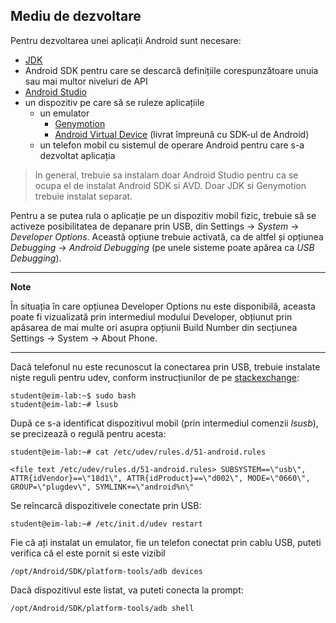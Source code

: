 ## Mediu de dezvoltare

Pentru dezvoltarea unei aplicații Android sunt necesare:

- [JDK](https://ocw.cs.pub.ro/courses/eim/tutoriale/java)
- Android SDK pentru care se descarcă definițiile corespunzătoare unuia sau mai multor niveluri de API
- [Android Studio](https://ocw.cs.pub.ro/courses/eim/tutoriale/android_studio)
- un dispozitiv pe care să se ruleze aplicațiile
  - un emulator
    - [Genymotion](https://ocw.cs.pub.ro/courses/eim/tutoriale/genymotion)
    - [Android Virtual Device](https://ocw.cs.pub.ro/courses/eim/tutoriale/android_virtual_device) (livrat împreună cu SDK-ul de Android)
  - un telefon mobil cu sistemul de operare Android pentru care s-a dezvoltat
  aplicația

> In general, trebuie sa instalam doar Android Studio pentru ca se ocupa el de instalat Android SDK si AVD. Doar JDK si Genymotion trebuie instalat separat.
  
Pentru a se putea rula o aplicație pe un dispozitiv mobil fizic,
trebuie să se activeze posibilitatea de depanare prin USB, din Settings →
*System* → *Developer Options*. Această opțiune trebuie activată, ca de
altfel și opțiunea *Debugging* → *Android Debugging* (pe unele sisteme poate
apărea ca *USB Debugging*).
  
---
**Note**

În situația în care opțiunea Developer Options nu este disponibilă, aceasta poate fi vizualizată prin intermediul modului Developer, obțiunut prin apăsarea de mai multe ori asupra opțiunii Build Number din secțiunea Settings → System → About Phone.

---

Dacă telefonul nu este recunoscut la conectarea prin USB, trebuie
instalate niște reguli pentru udev, conform instrucțiunilor de pe
[stackexchange](http://unix.stackexchange.com/questions/119128/linux-mint-16-android-device-not-listed-with-lsusb):

```
student@eim-lab:~$ sudo bash 
student@eim-lab:~# lsusb
```

După ce s-a identificat dispozitivul mobil (prin intermediul comenzii
*lsusb*), se precizează o regulă pentru acesta:

```
student@eim-lab:~# cat /etc/udev/rules.d/51-android.rules

<file text /etc/udev/rules.d/51-android.rules> SUBSYSTEM==\"usb\",
ATTR{idVendor}==\"18d1\", ATTR{idProduct}==\"d002\", MODE=\"0660\",
GROUP=\"plugdev\", SYMLINK+=\"android%n\"
```

Se reîncarcă dispozitivele conectate prin USB:

`student@eim-lab:~# /etc/init.d/udev restart`

Fie că ați instalat un emulator, fie un telefon conectat prin cablu USB,
puteti verifica că el este pornit si este vizibil

`/opt/Android/SDK/platform-tools/adb devices`

Dacă dispozitivul este listat, va puteti conecta la prompt:

`/opt/Android/SDK/platform-tools/adb shell`
